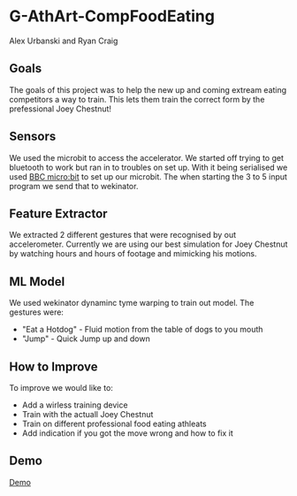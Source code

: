 # G-AthArt-CompFoodEating
Alex Urbanski and Ryan Craig

## Goals

The goals of this project was to help the new up and coming extream eating competitors a way to train. This lets them train the correct form by the prefessional Joey Chestnut!

## Sensors 
We used the microbit to access the accelerator. We started off trying to get bluetooth to work but ran in to troubles on set up. With it being serialised we used [BBC micro:bit](http://www.wekinator.org/examples/#BBC_microbit) to set up our microbit. The when starting the 3 to 5 input program we send that to wekinator.

## Feature Extractor
We extracted 2 different gestures that were recognised by out accelerometer. Currently we are using our best simulation for Joey Chestnut by watching hours and hours of footage and mimicking his motions.

## ML Model
We used wekinator dynaminc tyme warping to train out model. 
The gestures were:
 * "Eat a Hotdog" - Fluid motion from the table of dogs to you mouth 
 * "Jump" - Quick Jump up and down

## How to Improve
To improve we would like to:
* Add a wirless training device
* Train with the actuall Joey Chestnut
* Train on different professional food eating athleats
* Add indication if you got the move wrong and how to fix it

## Demo

[Demo](https://youtu.be/bwKrGYALXVc)

